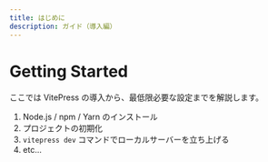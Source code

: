 ```yaml
---
title: はじめに
description: ガイド（導入編）
---
```


# Getting Started

ここでは VitePress の導入から、最低限必要な設定までを解説します。

1. Node.js / npm / Yarn のインストール
2. プロジェクトの初期化
3. `vitepress dev` コマンドでローカルサーバーを立ち上げる
4. etc...
